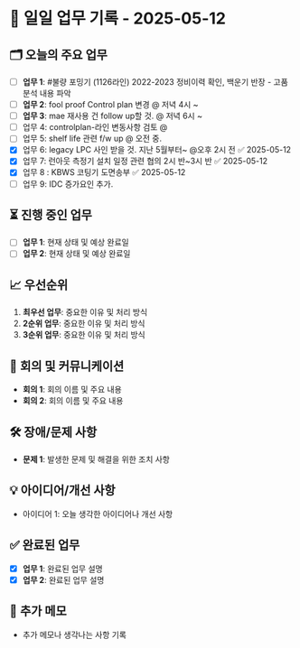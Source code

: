 # 📅 일일 업무 기록 - 2025-05-12

## 🗂 오늘의 주요 업무
- [ ] **업무 1**: #불량 포밍기 (1126라인) 2022-2023 정비이력 확인, 백운기 반장 - 고품 분석 내용 파악
- [ ] **업무 2**: fool proof Control plan 변경 @ 저녁 4시 ~
- [ ] **업무 3**: mae 재사용 건 follow up할 것. @ 저녁 6시 ~ 
- [ ] 업무 4: controlplan-라인 변동사항 검토 @ 
- [ ] 업무 5: shelf life 관련 f/w up @ 오전 중.
- [x] 업무 6: legacy LPC 사인 받을 것. 지난 5월부터~ @오후 2시 전 ✅ 2025-05-12
- [x] 업무 7: 런아웃 측정기 설치 일정 관련 협의 2시 반~3시 반 ✅ 2025-05-12
- [x] 업무 8 : KBWS 코팅기 도면송부 ✅ 2025-05-12
- [ ] 업무 9: IDC 증가요인 추가.

## ⏳ 진행 중인 업무
- [ ] **업무 1**: 현재 상태 및 예상 완료일
- [ ] **업무 2**: 현재 상태 및 예상 완료일

## 📈 우선순위
1. **최우선 업무**: 중요한 이유 및 처리 방식
2. **2순위 업무**: 중요한 이유 및 처리 방식
3. **3순위 업무**: 중요한 이유 및 처리 방식

## 🔄 회의 및 커뮤니케이션
- **회의 1**: 회의 이름 및 주요 내용
- **회의 2**: 회의 이름 및 주요 내용

## 🛠 장애/문제 사항
- **문제 1**: 발생한 문제 및 해결을 위한 조치 사항

## 💡 아이디어/개선 사항
- 아이디어 1: 오늘 생각한 아이디어나 개선 사항

## ✅ 완료된 업무
- [x] **업무 1**: 완료된 업무 설명
- [x] **업무 2**: 완료된 업무 설명

## 📝 추가 메모
- 추가 메모나 생각나는 사항 기록
